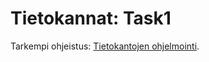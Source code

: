 # Tietokannat: Task1
Tarkempi ohjeistus: [Tietokantojen ohjelmointi](https://tasks.withmooc.fi/tikape-kevat-2024/1).
